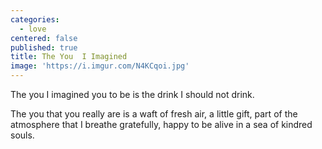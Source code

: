 ```yaml
---
categories:
  - love
centered: false
published: true
title: The You  I Imagined
image: 'https://i.imgur.com/N4KCqoi.jpg'
---
```

The you 
I imagined you to be
is the drink
I should not drink.

The you 
that you really are
is a waft of fresh air,
a little gift,
part of the atmosphere
that I breathe gratefully,
happy to be alive
in a sea of kindred souls.

